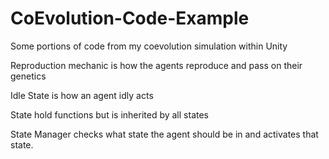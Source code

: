 # CoEvolution-Code-Example
Some portions of code from my coevolution simulation within Unity 

Reproduction mechanic is how the agents reproduce and pass on their genetics

Idle State is how an agent idly acts

State hold functions but is inherited by all states

State Manager checks what state the agent should be in and activates that state.
